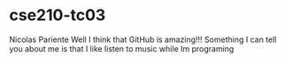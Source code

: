 # cse210-tc03
Nicolas Pariente
Well I think that GitHub is amazing!!! Something I can tell you about me is that I like listen to music while Im programing